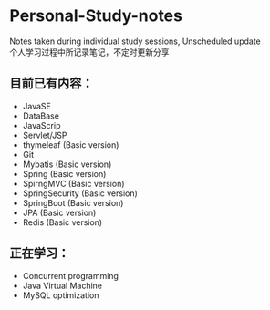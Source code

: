 # Personal-Study-notes
Notes taken during individual study sessions, Unscheduled update<br>
个人学习过程中所记录笔记，不定时更新分享

## 目前已有内容：
- JavaSE 
- DataBase 
- JavaScrip 
- Servlet/JSP
- thymeleaf (Basic version)
- Git
- Mybatis (Basic version)
- Spring (Basic version)
- SpirngMVC (Basic version)
- SpringSecurity (Basic version)
- SpringBoot (Basic version)
- JPA (Basic version)
- Redis (Basic version)

## 正在学习：
- Concurrent programming
- Java Virtual Machine
- MySQL optimization  

